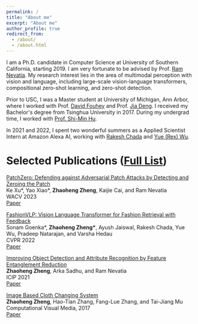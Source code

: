 ```yaml
---
permalink: /
title: "About me"
excerpt: "About me"
author_profile: true
redirect_from: 
  - /about/
  - /about.html
---
```


I am a Ph.D. candidate in Computer Science at University of Southern California, starting 2019. I am very fortunate to be advised by Prof. [Ram Nevatia](https://sites.usc.edu/iris-cvlab/professor-ram-nevatia/). My research interest lies in the area of multimodal perception with vision and language, including large-scale vision-language transformers, compositional zero-shot learning, and zero-shot detection.

Prior to USC, I was a Master student at University of Michigan, Ann Arbor, where I worked with Prof. [David Fouhey](https://web.eecs.umich.edu/~fouhey/) and Prof. [Jia Deng](https://www.cs.princeton.edu/~jiadeng/). I received my Bachelor's degree from Tsinghua University in 2017. During my undergrad time, I worked with [Prof. Shi-Min Hu](https://cg.cs.tsinghua.edu.cn/shimin.htm).

In 2021 and 2022, I spent two wonderful summers as a Applied Scientist Intern at Amazon Alexa AI, working with [Rakesh Chada](https://www.amazon.science/author/rakesh-chada) and [Yue (Rex) Wu](https://scholar.google.com/citations?user=fONV3IgAAAAJ&hl=en).

<h1 id="publications"> Selected Publications (<a href="/publications/">Full List</a>)</h1>

<p><u>PatchZero: Defending against Adversarial Patch Attacks by Detecting and Zeroing the Patch</u><br>
Ke Xu*, Yao Xiao*, <strong>Zhaoheng Zheng</strong>, Kaijie Cai, and Ram Nevatia
<br> WACV 2023<br>
<a href="https://arxiv.org/abs/2207.01795" class="btn btn--success">Paper</a></p>
<!-- <a href="https://github.com/TheShadow29/VidSitu" class="btn btn--warning">Code</a>
; <a href="https://vidsitu.org/" class="btn btn--danger">Website</a> -->

<p><u>FashionVLP: Vision Language Transformer for Fashion Retrieval with Feedback</u><br>
Sonam Goenka*, <strong>Zhaoheng Zheng*</strong>, Ayush Jaiswal, Rakesh Chada, Yue Wu, Pradeep Natarajan, and Varsha Hedau
<br> CVPR 2022<br>
<a href="https://www.amazon.science/publications/fashionvlp-vision-language-transformer-for-fashion-retrieval-with-feedback" class="btn btn--success">Paper</a></p>

<p><u>Improving Object Detection and Attribute Recognition by Feature Entanglement Reduction</u><br>
<strong>Zhaoheng Zheng</strong>, Arka Sadhu, and Ram Nevatia
<br> ICIP 2021<br>
<a href="https://arxiv.org/abs/2108.11501" class="btn btn--success">Paper</a></p>

<p><u>Image Based Cloth Changing System</u><br>
<strong>Zhaoheng Zheng</strong>, Hao-Tian Zhang, Fang-Lue Zhang, and Tai-Jiang Mu
<br> Computational Visual Media, 2017<br>
<a href="https://cs.stanford.edu/~haotianz/research/clothes_changing/clothes_changing.pdf" class="btn btn--success">Paper</a></p>


